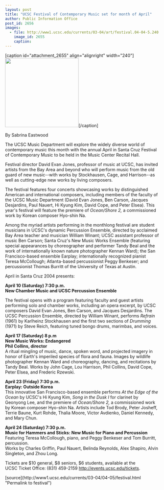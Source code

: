```yaml
---
layout: post
title: "UCSC Festival of Contemporary Music set for month of April"
author: Public Information Office
post_id: 2656
images:
  - file: http://www1.ucsc.edu/currents/03-04/art/festival.04-04-5.240.jpg
    image_id: 2655
    caption: 
---
```


[caption id="attachment_2655" align="alignright" width="240"]<a href="http://localhost/mysite/wp-content/uploads/2004/04/festival.04-04-5.240.jpg"><img class="size-full wp-image-2655" src="http://localhost/mysite/wp-content/uploads/2004/04/festival.04-04-5.240.jpg" alt="" width="240" height="226" /></a>[/caption]
<p>
  By Sabrina Eastwood<br>
</p>
<p>
  The UCSC Music Department will explore the widely diverse world of contemporary music this month with the annual April in Santa Cruz Festival of Contemporary Music to be held in the Music Center Recital Hall.<br>
</p>
<p>
  Festival director David Evan Jones, professor of music at UCSC, has invited artists from the Bay Area and beyond who will perform music from the old guard of new music--with works by Stockhausen, Cage, and Harrison--as well as cutting-edge new works by living composers.<br>
</p>
<p>
  The festival features four concerts showcasing works by distinguished American and international composers, including members of the faculty of the UCSC Music Department (David Evan Jones, Ben Carson, Jacques Desjardins, Paul Nauert, Hi Kyung Kim, David Cope, and Peter Elsea). This year's festival will feature the premiere of <i>Ocean/Shore 2,</i> a commissioned work by Korean composer Hyo-shin Na.<br>
</p>
<p>
  Among the myriad artists performing in the monthlong festival are student musicians in UCSC's dynamic Percussion Ensemble, directed by acclaimed Bay Area teacher and musician William Winant; UCSC assistant professor of music Ben Carson; Santa Cruz's New Music Works Ensemble (featuring special appearances by choreographer and performer Tandy Beal and the work of internationally known nature photographer Kennan Ward); the San Francisco-based ensemble Earplay; internationally recognized pianist Teresa McCollough; Atlanta-based percussionist Peggy Benkeser; and percussionist Thomas Burritt of the University of Texas at Austin.<br>
</p>
<p>
  April in Santa Cruz 2004 presents:<br>
</p>
<p>
  <b>April 10 (Saturday) 7:30 p.m.<br>
  New Chamber Music and UCSC Percussion Ensemble</b><br>
</p>
<p>
  The festival opens with a program featuring faculty and guest artists performing solo and chamber works, including an opera excerpt, by UCSC composers David Evan Jones, Ben Carson, and Jacques Desjardins. The UCSC Percussion Ensemble, directed by William Winant, performs <i>Refrain</i> (1961) by Karlheinz Stockhausen and the first two sections of <i>Drumming</i> (1971) by Steve Reich, featuring tuned bongo drums, marimbas, and voices.<br>
</p>
<p>
  <b>April 17 (Saturday) 8 p.m<br>
  New Music Works: Endangered</b><br>
  <b>Phil Collins, director</b><br>
  A ritual mingling of music, dance, spoken word, and projected imagery in honor of Earth's imperiled species of flora and fauna. Images by wildlife photographer Kennan Ward and choreography, dancing, and recitations by Tandy Beal. Works by John Cage, Lou Harrison, Phil Collins, David Cope, Peter Elsea, and Frederic Rzewski.<br>
</p>
<p>
  <b>April 23 (Friday) 7:30 p.m.<br>
  Earplay: Outside Korea</b><br>
  This innovative San Francisco-based ensemble performs <i>At the Edge of the Ocean</i> by UCSC's Hi Kyung Kim, <i>Song in the Dusk I</i> for clarinet by Geonyong Lee, and the premiere of <i>Ocean/Shore 2,</i> a commissioned work by Korean composer Hyo-shin Na. Artists include Tod Brody, Peter Josheff, Terrie Baune, Kurt Rohde, Thalia Moore, Victor Avdienko, Daniel Kennedy, and Mary Chun.<br>
</p>
<p>
  <b>April 24 (Saturday) 7:30 p.m.<br>
  Music for Hammers and Sticks: New Music for Piano and Percussion<br></b>Featuring Teresa McCollough, piano, and Peggy Benkeser and Tom Burritt, percussion.<br>
  Works by Charles Griffin, Paul Nauert, Belinda Reynolds, Alex Shapiro, Alvin Singleton, and Zhou Long.<br>
</p>
<p>
  Tickets are $10 general, $8 seniors, $6 students, available at the<br>
  UCSC Ticket Office: (831) 459-2159 <a href="http://events.ucsc.edu/tickets">http://events.ucsc.edu/tickets</a>.<br>
</p>
[source](http://www1.ucsc.edu/currents/03-04/04-05/festival.html "Permalink to festival")
